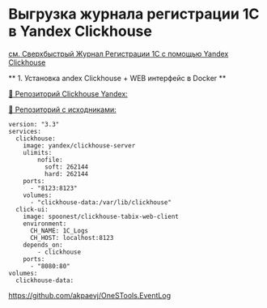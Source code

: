 # Выгрузка журнала регистрации 1С в Yandex Clickhouse

[см. Сверхбыстрый Журнал Регистрации 1C с помощью Yandex Clickhouse](https://youtu.be/HnZ0Of-YpW0)

** 1. Установка andex Clickhouse + WEB интерфейс в Docker **

[🔴 Репозиторий Clickhouse Yandex:](https://hub.docker.com/r/yandex/clickhouse-server)

[🔴 Репозиторий с исходниками:](https://github.com/EvilBeaver/CllickHousePlayground)

```
version: "3.3"
services:
  clickhouse:
    image: yandex/clickhouse-server
    ulimits:
        nofile:
          soft: 262144
          hard: 262144 
    ports:
      - "8123:8123"
    volumes:
      - "clickhouse-data:/var/lib/clickhouse"
  click-ui:
    image: spoonest/clickhouse-tabix-web-client
    environment: 
      CH_NAME: 1C_Logs
      CH_HOST: localhost:8123
    depends_on:
        - clickhouse
    ports:
      - "8080:80"
volumes:
  clickhouse-data:      
```





https://github.com/akpaevj/OneSTools.EventLog